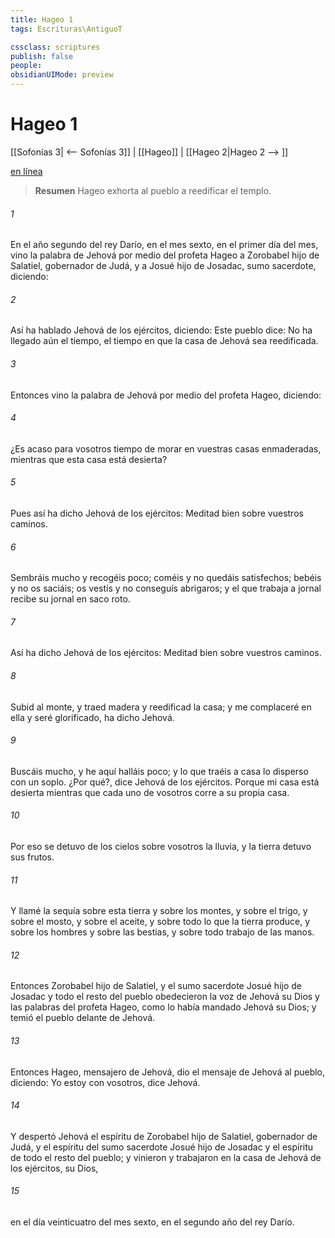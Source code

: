 ```yaml
---
title: Hageo 1
tags: Escrituras\AntiguoT

cssclass: scriptures
publish: false
people:
obsidianUIMode: preview
---
```


# Hageo 1
[[Sofonías 3| <-- Sofonías 3]] | [[Hageo]] | [[Hageo 2|Hageo 2 --> ]]

[en línea](https://churchofjesuschrist.org/study/scriptures/ot/hag/1?lang=spa)

> __Resumen__
Hageo exhorta al pueblo a reedificar el templo.

###### 1 
En el año segundo del rey Darío, en el mes sexto, en el primer día del mes, vino la palabra de Jehová por medio del profeta Hageo a Zorobabel hijo de Salatiel, gobernador de Judá, y a Josué hijo de Josadac, sumo sacerdote, diciendo:

###### 2 
Así ha hablado Jehová de los ejércitos, diciendo: Este pueblo dice: No ha llegado aún el tiempo, el tiempo en que la casa de Jehová sea reedificada.

###### 3 
Entonces vino la palabra de Jehová por medio del profeta Hageo, diciendo:

###### 4 
¿Es acaso para vosotros tiempo de morar en vuestras casas enmaderadas, mientras que esta casa está desierta?

###### 5 
Pues así ha dicho Jehová de los ejércitos: Meditad bien sobre vuestros caminos.

###### 6 
Sembráis mucho y recogéis poco; coméis y no quedáis satisfechos; bebéis y no os saciáis; os vestís y no conseguís abrigaros; y el que trabaja a jornal recibe su jornal en saco roto.

###### 7 
Así ha dicho Jehová de los ejércitos: Meditad bien sobre vuestros caminos.

###### 8 
Subid al monte, y traed madera y reedificad la casa; y me complaceré en ella y seré glorificado, ha dicho Jehová.

###### 9 
Buscáis mucho, y he aquí halláis poco; y lo que traéis a casa lo disperso con un soplo. ¿Por qué?, dice Jehová de los ejércitos. Porque mi casa está desierta mientras que cada uno de vosotros corre a su propia casa.

###### 10 
Por eso se detuvo de los cielos sobre vosotros la lluvia, y la tierra detuvo sus frutos.

###### 11 
Y llamé la sequía sobre esta tierra y sobre los montes, y sobre el trigo, y sobre el mosto, y sobre el aceite, y sobre todo lo que la tierra produce, y sobre los hombres y sobre las bestias, y sobre todo trabajo de las manos.

###### 12 
Entonces Zorobabel hijo de Salatiel, y el sumo sacerdote Josué hijo de Josadac y todo el resto del pueblo obedecieron la voz de Jehová su Dios y las palabras del profeta Hageo, como lo había mandado Jehová su Dios; y temió el pueblo delante de Jehová.

###### 13 
Entonces Hageo, mensajero de Jehová, dio el mensaje de Jehová al pueblo, diciendo: Yo estoy con vosotros, dice Jehová.

###### 14 
Y despertó Jehová el espíritu de Zorobabel hijo de Salatiel, gobernador de Judá, y el espíritu del sumo sacerdote Josué hijo de Josadac y el espíritu de todo el resto del pueblo; y vinieron y trabajaron en la casa de Jehová de los ejércitos, su Dios,

###### 15 
en el día veinticuatro del mes sexto, en el segundo año del rey Darío.

